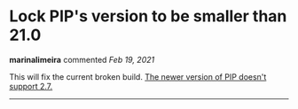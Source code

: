 # Lock PIP's version to be smaller than 21.0

**marinalimeira** commented *Feb 19, 2021*

This will fix the current broken build. [The newer version of PIP doesn't support 2.7.](https://stackoverflow.com/a/65896996)
<br />
***


